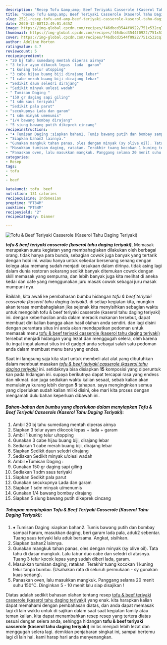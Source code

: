 ```yaml
---
description: "Resep Tofu &amp;amp; Beef Teriyaki Casserole (Kaserol Tahu Daging Teriyaki) yang mudah"
title: "Resep Tofu &amp;amp; Beef Teriyaki Casserole (Kaserol Tahu Daging Teriyaki) yang mudah"
slug: 2521-resep-tofu-and-amp-beef-teriyaki-casserole-kaserol-tahu-daging-teriyaki-yang-mudah
date: 2020-12-08T12:49:01.645Z
image: https://img-global.cpcdn.com/recipes/f46dbcd3544f0922/751x532cq70/tofu-beef-teriyaki-casserole-kaserol-tahu-daging-teriyaki-foto-resep-utama.jpg
thumbnail: https://img-global.cpcdn.com/recipes/f46dbcd3544f0922/751x532cq70/tofu-beef-teriyaki-casserole-kaserol-tahu-daging-teriyaki-foto-resep-utama.jpg
cover: https://img-global.cpcdn.com/recipes/f46dbcd3544f0922/751x532cq70/tofu-beef-teriyaki-casserole-kaserol-tahu-daging-teriyaki-foto-resep-utama.jpg
author: Adeline Morton
ratingvalue: 4.7
reviewcount: 5
recipeingredient:
- "20 bj tahu sumedang mentah diperas airnya"
- "3 telur ayam dikocok lepas  lada  garam"
- "1 kuning telur utopping"
- "3 cabe hijau buang biji dirajang lebar"
- "1 cabe merah buang biji dirajang lebar"
- "Sedikit daun seledri dirajang"
- "Sedikit minyak uolesi wadah"
- " Tumisan Daging "
- "150 gr daging sapi giling"
- "1 sdm saus teriyaki"
- "Sedikit pala parut"
- "secukupnya Lada dan garam"
- "1 sdm minyak umenumis"
- "1/4 bawang bombay dirajang"
- "5 siung bawang putih dikeprek cincang"
recipeinstructions:
- "♦️ Tumisan Daging :siapkan bahan2. Tumis bawang putih dan bombay sampai harum, masukkan daging, beri garam lada pala, aduk2 sebentar. Tuang saus teriyaki lalu aduk bersama. Angkat, sisihkan."
- "Siapkan bahan2 lainnya."
- "Gunakan mangkuk tahan panas, oles dengan minyak (sy olive oil). Tata tahu di dasar mangkuk. Lalu tabur duo cabe dan seledri di atasnya. Tuang 3 telur kocok lepas yang sudah diberi lada, garam."
- "Masukkan tumisan daging, ratakan. Terakhir tuang kocokan 1 kuning telur tanpa bumbu. (Usahakan rata di seluruh permukaan - sy gunakan kuas sedang)."
- "Panaskan oven, lalu masukkan mangkuk. Panggang selama 20 menit suhu 150°C. Dinginkan 5 - 10 menit lalu siap disajikan !"
categories:
- Resep
tags:
- tofu
- 
- beef

katakunci: tofu  beef 
nutrition: 131 calories
recipecuisine: Indonesian
preptime: "PT34M"
cooktime: "PT44M"
recipeyield: "2"
recipecategory: Dinner

---
```



![Tofu &amp; Beef Teriyaki Casserole (Kaserol Tahu Daging Teriyaki)](https://img-global.cpcdn.com/recipes/f46dbcd3544f0922/751x532cq70/tofu-beef-teriyaki-casserole-kaserol-tahu-daging-teriyaki-foto-resep-utama.jpg)

<b><i>tofu &amp; beef teriyaki casserole (kaserol tahu daging teriyaki)</i></b>, Memasak merupakan suatu kegiatan yang membahagiakan dilakukan oleh berbagai orang. tidak hanya para bunda, sebagian cowok juga banyak yang tertarik dengan hobi ini. walau hanya untuk sekedar bersenang senang dengan kolega atau memang sudah menjadi kesukaan dalam dirinya. tidak asing lagi dalam dunia restoran sekarang sedikit banyak ditemukan cowok dengan skill memasak yang sempurna, dan lebih banyak juga kita melihat di aneka kedai dan cafe yang menggunakan juru masak cowok sebagai juru masak mumpuni nya.



Baiklah, kita awali ke pembahasan bumbu hidangan <i>tofu &amp; beef teriyaki casserole (kaserol tahu daging teriyaki)</i>. di setiap kegiatan kita, mungkin akan terasa membahagiakan jika sejenak kita menyisihkan sebagian waktu untuk mengolah tofu &amp; beef teriyaki casserole (kaserol tahu daging teriyaki) ini. dengan keberhasilan anda dalam meracik makanan tersebut, dapat membuat diri kalian bangga akan hasil olahan anda sendiri. dan lagi disini dengan perantara situs ini anda akan mendapatkan pedoman untuk memasak menu <u>tofu &amp; beef teriyaki casserole (kaserol tahu daging teriyaki)</u> tersebut menjadi hidangan yang lezat dan menggugah selera, oleh karena itu ingat ingat alamat situs ini di gadget anda sebagai salah satu pedoman anda dalam membuat menu baru yang endes.


Saat ini langsung saja kita start untuk membeli alat alat yang dibutuhkan dalam membuat masakan <u><i>tofu &amp; beef teriyaki casserole (kaserol tahu daging teriyaki)</i></u> ini. setidaknya bisa disiapkan <b>15</b> komposisi yang diperuntuk kan pada hidangan ini. supaya berikutnya dapat tercapai rasa yang endess dan nikmat. dan juga sediakan waktu kalian sesaat, sebab kalian akan memulainya kurang lebih dengan <b>5</b> tahapan. saya menginginkan semua yang diperlukan sudah kalian miliki disini, oke mari kita proses dengan mengamati dulu bahan keperluan dibawah ini.

<!--inarticleads1-->

##### Bahan-bahan dan bumbu yang diperlukan dalam menyiapkan Tofu &amp; Beef Teriyaki Casserole (Kaserol Tahu Daging Teriyaki):

1. Ambil 20 bj tahu sumedang mentah diperas airnya
1. Siapkan 3 telur ayam dikocok lepas + lada + garam
1. Ambil 1 kuning telur u/topping
1. Gunakan 3 cabe hijau buang biji, dirajang lebar
1. Sediakan 1 cabe merah buang biji, dirajang lebar
1. Siapkan Sedikit daun seledri dirajang
1. Sediakan Sedikit minyak u/olesi wadah
1. Ambil  ♦️Tumisan Daging :
1. Gunakan 150 gr daging sapi giling
1. Sediakan 1 sdm saus teriyaki
1. Siapkan Sedikit pala parut
1. Gunakan secukupnya Lada dan garam
1. Siapkan 1 sdm minyak u/menumis
1. Gunakan 1/4 bawang bombay dirajang
1. Siapkan 5 siung bawang putih dikeprek cincang




<!--inarticleads2-->

##### Tahapan menyiapkan Tofu &amp; Beef Teriyaki Casserole (Kaserol Tahu Daging Teriyaki):

1. ♦️ Tumisan Daging :siapkan bahan2. Tumis bawang putih dan bombay sampai harum, masukkan daging, beri garam lada pala, aduk2 sebentar. Tuang saus teriyaki lalu aduk bersama. Angkat, sisihkan.
1. Siapkan bahan2 lainnya.
1. Gunakan mangkuk tahan panas, oles dengan minyak (sy olive oil). Tata tahu di dasar mangkuk. Lalu tabur duo cabe dan seledri di atasnya. Tuang 3 telur kocok lepas yang sudah diberi lada, garam.
1. Masukkan tumisan daging, ratakan. Terakhir tuang kocokan 1 kuning telur tanpa bumbu. (Usahakan rata di seluruh permukaan - sy gunakan kuas sedang).
1. Panaskan oven, lalu masukkan mangkuk. Panggang selama 20 menit suhu 150°C. Dinginkan 5 - 10 menit lalu siap disajikan !




Diatas adalah sedikit bahasan olahan tentang resep <u>tofu &amp; beef teriyaki casserole (kaserol tahu daging teriyaki)</u> yang enak. kita harapkan kalian dapat memahami dengan pembahasan diatas, dan anda dapat memasak lagi di lain waktu untuk di sajikan dalam saat saat kegiatan family atau teman kalian. kita dapat menambahkan resep resep yang tertera diatas sesuai dengan selera anda, sehingga hidangan <b>tofu &amp; beef teriyaki casserole (kaserol tahu daging teriyaki)</b> ini bs menjadi lebih lezat dan menggugah selera lagi. demikian penjabaran singkat ini, sampai bertemu lagi di lain hal. kami harap hari anda menyenangkan.
